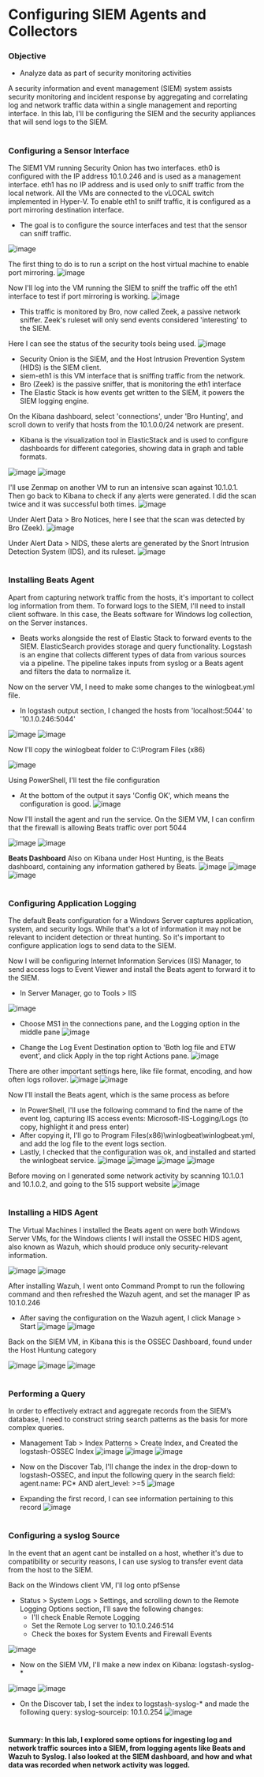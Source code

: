 # Configuring SIEM Agents and Collectors
<h3>Objective</h3>

- Analyze data as part of security monitoring activities

A security information and event management (SIEM) system assists security monitoring and incident response by aggregating and correlating log and network traffic data within a single management and reporting interface. 
In this lab, I'll be configuring the SIEM and the security appliances that will send logs to the SIEM.
#
<h3>Configuring a Sensor Interface</h3>

The SIEM1 VM running Security Onion has two interfaces. eth0 is configured with the IP address 10.1.0.246 and is used as a management interface. eth1 has no IP address and is used only to sniff traffic from the local network.
All the VMs are connected to the vLOCAL switch implemented in Hyper-V. To enable eth1 to sniff traffic, it is configured as a port mirroring destination interface.
- The goal is to configure the source interfaces and test that the sensor can sniff traffic.

![image](https://github.com/user-attachments/assets/c17804c4-61b0-42f5-8a25-95215ecc5577)

The first thing to do is to run a script on the host virtual machine to enable port mirroring.
![image](https://github.com/user-attachments/assets/ab454e40-0e99-43bd-b60a-725a569c8482)

Now I'll log into the VM running the SIEM to sniff the traffic off the eth1 interface to test if port mirroring is working.
![image](https://github.com/user-attachments/assets/189a866b-d314-4758-81ea-6fa78a72bdad)
- This traffic is monitored by Bro, now called Zeek, a passive network sniffer. Zeek's ruleset will only send events considered 'interesting' to the SIEM.

Here I can see the status of the security tools being used.
![image](https://github.com/user-attachments/assets/ed26a77b-19d2-4592-8687-a3f333d8939b)
- Security Onion is the SIEM, and the Host Intrusion Prevention System (HIDS) is the SIEM client.
- siem-eth1 is this VM interface that is sniffing traffic from the network.
- Bro (Zeek) is the passive sniffer, that is monitoring the eth1 interface
- The Elastic Stack is how events get written to the SIEM, it powers the SIEM logging engine.


On the Kibana dashboard, select 'connections', under 'Bro Hunting', and scroll down to verify that hosts from the 10.1.0.0/24 network are present.
- Kibana is the visualization tool in ElasticStack and is used to configure dashboards for different categories, showing data in graph and table formats.

![image](https://github.com/user-attachments/assets/2e700e37-fa8e-4ac4-a6fc-b487db76dbce)
![image](https://github.com/user-attachments/assets/6321c933-eb53-4e3c-8c2d-68a87ed51da4)

I'll use Zenmap on another VM to run an intensive scan against 10.1.0.1. Then go back to Kibana to check if any alerts were generated. I did the scan twice and it was successful both times.
![image](https://github.com/user-attachments/assets/49ae49f7-210f-4982-98b5-e829609f2d09)

Under Alert Data > Bro Notices, here I see that the scan was detected by Bro (Zeek).
![image](https://github.com/user-attachments/assets/8861ff77-8a94-4088-b677-990ebde006b4)

Under Alert Data > NIDS, these alerts are generated by the Snort Intrusion Detection System (IDS), and its ruleset.
![image](https://github.com/user-attachments/assets/d31a6674-45a8-4376-98ec-6675d88a11cd)
#
<h3>Installing Beats Agent</h3>

Apart from capturing network traffic from the hosts, it's important to collect log information from them. To forward logs to the SIEM, I'll need to install client software. In this case, the Beats software for Windows log collection, on the Server instances.
- Beats works alongside the rest of Elastic Stack to forward events to the SIEM. ElasticSearch provides storage and query functionality. Logstash is an engine that collects different types of data from various sources via a pipeline. The pipeline takes inputs from syslog or a Beats agent and filters the data to normalize it.

Now on the server VM, I need to make some changes to the winlogbeat.yml file.
- In logstash output section, I changed the hosts from 'localhost:5044' to '10.1.0.246:5044' 

![image](https://github.com/user-attachments/assets/bf563c93-c63d-41ec-9009-b6cacf1fc223)
![image](https://github.com/user-attachments/assets/17f44c4f-d7db-479c-a686-770e44e6d774)

Now I'll copy the winlogbeat folder to C:\Program Files (x86)

![image](https://github.com/user-attachments/assets/edc3e8d6-93b9-4391-8812-183a04fb3671)

Using PowerShell, I'll test the file configuration
- At the bottom of the output it says 'Config OK', which means the configuration is good.
![image](https://github.com/user-attachments/assets/f5d398f0-0b6e-4a12-9a04-f898d40ca9b7)

Now I'll install the agent and run the service. On the SIEM VM, I can confirm that the firewall is allowing Beats traffic over port 5044

![image](https://github.com/user-attachments/assets/35506037-e668-4750-a0be-00724d3c4397)
![image](https://github.com/user-attachments/assets/80387be4-f4f9-42d5-a460-b8bfaf4db31d)

**Beats Dashboard**
Also on Kibana under Host Hunting, is the Beats dashboard, containing any information gathered by Beats.
![image](https://github.com/user-attachments/assets/6a78b1a1-e82d-4e82-ae33-e3300dd7a395)
![image](https://github.com/user-attachments/assets/8718dfab-6d2d-4c77-a80c-7537ef405b92)
![image](https://github.com/user-attachments/assets/e66223bf-6bfc-4d56-80a8-871e1a01750f)
#
<h3>Configuring Application Logging</h3>
The default Beats configuration for a Windows Server captures application, system, and security logs. While that's a lot of information it may not be relevant to incident detection or threat hunting. So it's important to configure application logs to send data to the SIEM.

Now I will be configuring Internet Information Services (IIS) Manager, to send access logs to Event Viewer and install the Beats agent to forward it to the SIEM.

- In Server Manager, go to Tools > IIS

![image](https://github.com/user-attachments/assets/05bca487-0f3b-4a5b-8778-74a68ee4649d)

- Choose MS1 in the connections pane, and the Logging option in the middle pane
![image](https://github.com/user-attachments/assets/1d34a388-78f6-4beb-a738-4864bb9c0827)

- Change the Log Event Destination option to 'Both log file and ETW event', and click Apply in the top right Actions pane.
![image](https://github.com/user-attachments/assets/93e2eb6a-8b08-4759-931b-49bb5532348c)

There are other important settings here, like file format, encoding, and how often logs rollover.
![image](https://github.com/user-attachments/assets/be7eafe0-0595-4ba4-ba02-ab6971261572)
![image](https://github.com/user-attachments/assets/28c1df35-ff48-4934-8155-0a59896593cd)

Now I'll install the Beats agent, which is the same process as before
- In PowerShell, I'll use the following command to find the name of the event log, capturing IIS access events: Microsoft-IIS-Logging/Logs (to copy, highlight it and press enter)
- After copying it, I'll go to Program Files(x86)\winlogbeat\winlogbeat.yml, and add the log file to the event logs section.
- Lastly, I checked that the configuration was ok, and installed and started the winlogbeat service.
![image](https://github.com/user-attachments/assets/67b63936-441a-4080-8611-0c08df8f5aeb)
![image](https://github.com/user-attachments/assets/28378fde-a1b8-49de-9cbc-958400ceb016)
![image](https://github.com/user-attachments/assets/09219fc6-935d-43a4-bb90-a5d9c96c5a3e)
![image](https://github.com/user-attachments/assets/f1b0d8f8-1dac-4b22-811f-70be2aa63dd9)

Before moving on I generated some network activity by scanning 10.1.0.1 and 10.1.0.2, and going to the 515 support website
![image](https://github.com/user-attachments/assets/458b7cd2-d936-42a8-a82a-59de28b6ac56)
#
<h3>Installing a HIDS Agent</h3>

The Virtual Machines I installed the Beats agent on were both Windows Server VMs, for the Windows clients I will install the OSSEC HIDS agent, also known as Wazuh, which should produce only security-relevant information.

![image](https://github.com/user-attachments/assets/4d925ddc-0a97-4c3e-8f9c-50b245551bbe)
![image](https://github.com/user-attachments/assets/872e1d7d-99af-4d05-9cc8-1d9f0cd087cc)

After installing Wazuh, I went onto Command Prompt to run the following command and then refreshed the Wazuh agent, and set the manager IP as 10.1.0.246
- After saving the configuration on the Wazuh agent, I click Manage > Start
![image](https://github.com/user-attachments/assets/f6368ac5-267b-44ea-a5e6-8984e8551a4f)
![image](https://github.com/user-attachments/assets/27ae68ce-af67-4edf-a85d-d59f9f295d69)

Back on the SIEM VM, in Kibana this is the OSSEC Dashboard, found under the Host Huntung category

![image](https://github.com/user-attachments/assets/edec7cdb-1a8c-4f17-b7ac-e792840c887f)
![image](https://github.com/user-attachments/assets/f1e95736-1e9d-400d-82d3-fd334238abde)
![image](https://github.com/user-attachments/assets/3ac1566e-118a-40fd-b494-f524bcd6ee61)
#
<h3>Performing a Query</h3>

In order to effectively extract and aggregate records from the SIEM’s database, I need to construct string search patterns as the basis for more complex queries.

- Management Tab > Index Patterns > Create Index, and Created the logstash-OSSEC Index
![image](https://github.com/user-attachments/assets/ac55745d-d22d-4bca-8755-72c894250aef)
![image](https://github.com/user-attachments/assets/d57fd07c-e0b9-40f1-9e27-3b97d34e8f1d)
![image](https://github.com/user-attachments/assets/bec764c1-4e2d-47e4-a2cd-0e6021738619)

- Now on the Discover Tab, I'll change the index in the drop-down to logstash-OSSEC, and input the following query in the search field: agent.name: PC* AND alert_level: >=5
![image](https://github.com/user-attachments/assets/d5dda53f-1351-4880-aa6c-366e0ec6110b)

- Expanding the first record, I can see information pertaining to this record
![image](https://github.com/user-attachments/assets/731f8c66-5c11-4238-8c3a-3e34e981b58a)
#
<h3>Configuring a syslog Source</h3>

In the event that an agent cant be installed on a host, whether it's due to compatibility or security reasons, I can use syslog to transfer event data from the host to the SIEM.

Back on the Windows client VM, I'll log onto pfSense
- Status > System Logs > Settings, and scrolling down to the Remote Logging Options section, I'll save the following changes:
  - I'll check Enable Remote Logging
  - Set the Remote Log server to 10.1.0.246:514
  - Check the boxes for System Events and Firewall Events

![image](https://github.com/user-attachments/assets/0bd9da80-91a6-436d-b271-48f513cf4921)

- Now on the SIEM VM, I'll make a new index on Kibana: logstash-syslog-*

![image](https://github.com/user-attachments/assets/e5617c53-7e7f-4031-989a-3cbe7d9451f1)
![image](https://github.com/user-attachments/assets/84bd876d-160c-4b23-9513-53aa5d42bfb1)

- On the Discover tab, I set the index to logstash-syslog-* and made the following query: syslog-sourceip: 10.1.0.254
![image](https://github.com/user-attachments/assets/b6c26ca7-0782-4ba1-8f9a-e28dbfd50735)
#

**Summary: In this lab, I explored some options for ingesting log and network traffic sources into a SIEM, from logging agents like Beats and Wazuh to Syslog. I also looked at the SIEM dashboard, and how and what data was recorded when network activity was logged.**



